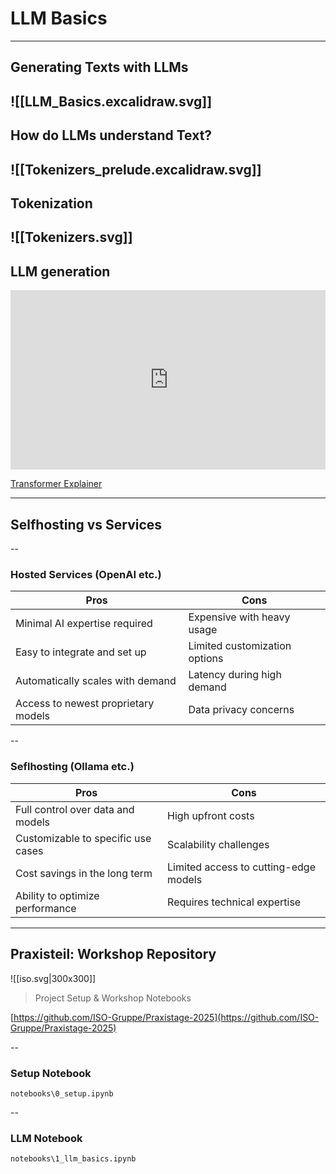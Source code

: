 # LLM Basics

---

## Generating Texts with LLMs

![[LLM_Basics.excalidraw.svg]]
---

## How do LLMs understand Text?

![[Tokenizers_prelude.excalidraw.svg]]
--
## Tokenization

![[Tokenizers.svg]]
---


<!-- slide bg="white" -->

## LLM generation
<div style="position: relative; width: 100%; padding-bottom: 57.00%; height: 0; overflow: hidden;">
  <iframe src="https://poloclub.github.io/transformer-explainer/" style="all: unset; position: absolute; top: 0; left: 0; width: 100%; height: 100%; border: 0; overflow: hidden; zoom: 0.72; border: none;"></iframe>
</div>

[Transformer Explainer](https://github.com/poloclub/transformer-explainer)

---

## Selfhosting vs Services

--
### Hosted Services (OpenAI etc.)

| <i class="fas fa-plus fa-sm"></i> Pros | <i class="fas fa-minus fa-sm"></i> Cons |
| -------------------------------------- | --------------------------------------- |
| Minimal AI expertise required          | Expensive with heavy usage              |
| Easy to integrate and set up           | Limited customization options           |
| Automatically scales with demand       | Latency during high demand              |
| Access to newest proprietary models    | Data privacy concerns                   |

--

### Seflhosting (Ollama etc.)

| <i class="fas fa-plus fa-sm"></i> Pros | <i class="fas fa-minus fa-sm"></i> Cons |
| -------------------------------------- | --------------------------------------- |
| Full control over data and models      | High upfront costs                      |
| Customizable to specific use cases     | Scalability challenges                  |
| Cost savings in the long term          | Limited access to cutting-edge models   |
| Ability to optimize performance        | Requires technical expertise            |

---
## Praxisteil: Workshop Repository


![[iso.svg|300x300]]
> Project Setup & Workshop Notebooks


[https://github.com/ISO-Gruppe/Praxistage-2025](https://github.com/ISO-Gruppe/Praxistage-2025)

--
### <i class="fas fa-book fa-sm"></i> Setup Notebook 

   `notebooks\0_setup.ipynb`

--

 ### <i class="fas fa-book fa-sm"></i> LLM Notebook 

`notebooks\1_llm_basics.ipynb`